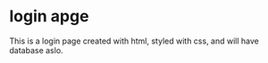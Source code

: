 # login apge
 This is a login page created with html, styled with css, and will have database aslo.
